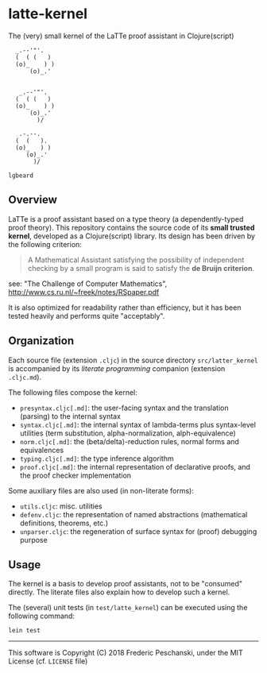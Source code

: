 # latte-kernel

The (very) small kernel of the LaTTe proof assistant in Clojure(script)

```
  _.--'"'.
  (  ( (   )
  (o)_    ) )
      (o)_.'


   _.--'"'.
  (  ( (   )
  (o)_    ) )
      (o)_.'
        )/

   .-.--.
  (  (   ).
  (o)_   ) )
     (o)_.'
       )/

lgbeard
```

## Overview

LaTTe is a proof assistant based on a type theory (a dependently-typed proof theory).
This repository contains the source code of its **small trusted kernel**, developed as a Clojure(script) library. Its design has been driven by the following criterion:

> A Mathematical Assistant satisfying the possibility of independent checking by a small program is said to satisfy the **de Bruijn criterion**.

see: "The Challenge of Computer Mathematics", http://www.cs.ru.nl/~freek/notes/RSpaper.pdf

It is also optimized for readability rather than efficiency, but it has been tested heavily and performs quite "acceptably".

## Organization

Each source file (extension `.cljc`) in the source directory `src/latter_kernel` is accompanied by its *literate programming* companion (extension `.cljc.md`).

The following files compose the kernel:
 - `presyntax.cljc[.md]`: the user-facing syntax and the translation (parsing) to the internal syntax
 - `syntax.cljc[.md]`: the internal syntax of lambda-terms plus syntax-level utilities (term substitution, alpha-normalization, alph-equivalence)
 - `norm.cljc[.md]`: the (beta/delta)-reduction rules, normal forms and equivalences
 - `typing.cljc[.md]`: the type inference algorithm
 - `proof.cljc[.md]`: the internal representation of declarative proofs, and the proof checker implementation
 
Some auxiliary files are also used (in non-literate forms):
 - `utils.cljc`: misc. utilities
 - `defenv.cljc`: the representation of named abstractions (mathematical definitions, theorems, etc.)
 - `unparser.cljc`: the regeneration of surface syntax for (proof) debugging purpose

## Usage

The kernel is a basis to develop proof assistants, not to be "consumed" directly. The literate files also explain how to develop such a kernel.

The (several) unit tests (in `test/latte_kernel`) can be executed using the following command:

```
lein test
```


----
This software is Copyright (C) 2018 Frederic Peschanski, under the MIT License (cf. `LICENSE` file)
